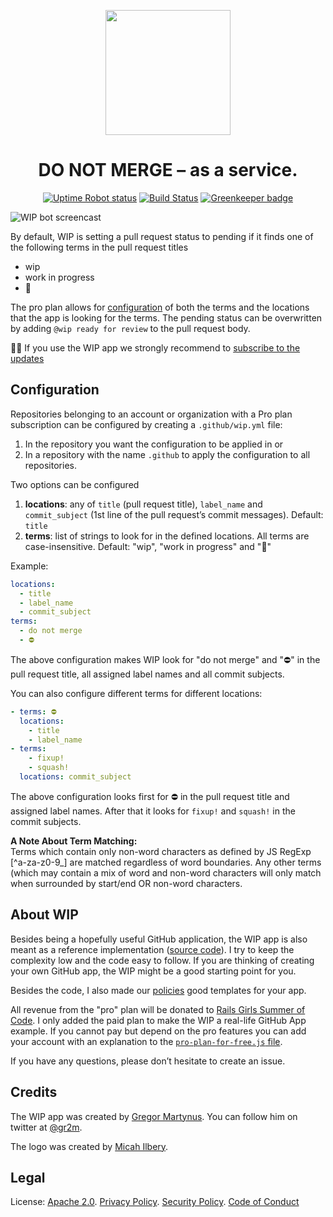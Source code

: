 <p align=center><a href="https://github.com/wip/app/tree/master/assets"><img src="https://github.com/wip/app/raw/master/assets/wip-logo.png" alt="" width="200" height="200"></a></p>

<h1 align="center">DO NOT MERGE – as a service.</h1>

<p align="center">
  <a href="https://stats.uptimerobot.com/Dq46zf6PY" rel="nofollow"><img src="https://img.shields.io/uptimerobot/status/m779429441-a6394a1f5546b634ac6b52f8.svg" alt="Uptime Robot status"></a>
  <a href="https://travis-ci.com/wip/app" rel="nofollow"><img alt="Build Status" src="https://travis-ci.com/wip/app.svg?branch=master"></a>
  <a href="https://greenkeeper.io/" rel="nofollow"><img src="https://badges.greenkeeper.io/wip/app.svg" alt="Greenkeeper badge"></a>
</p>

![WIP bot screencast](https://github.com/wip/app/raw/master/assets/wip.gif)

By default, WIP is setting a pull request status to pending if it finds one of the following terms in the pull request titles

- wip
- work in progress
- :construction:

The pro plan allows for [configuration](#configuration) of both the terms and the locations that the app is looking for the terms. The pending status can be overwritten by adding `@wip ready for review` to the pull request body.

:robot::postal_horn: If you use the WIP app we strongly recommend to [subscribe to the updates](https://github.com/wip/app/issues/89)

## Configuration

Repositories belonging to an account or organization with a Pro plan subscription can be configured by creating a `.github/wip.yml` file:

1. In the repository you want the configuration to be applied in or
2. In a repository with the name `.github` to apply the configuration to all repositories.

Two options can be configured

1. **locations**: any of `title` (pull request title), `label_name` and `commit_subject` (1st line of the pull request’s commit messages). Default: `title`
2. **terms**: list of strings to look for in the defined locations. All terms are case-insensitive. Default: "wip", "work in progress" and ":construction:"

Example:

```yaml
locations:
  - title
  - label_name
  - commit_subject
terms:
  - do not merge
  - ⛔
```

The above configuration makes WIP look for "do not merge" and ":no_entry:" in the pull request title, all assigned label names and all commit subjects.

You can also configure different terms for different locations:

```yaml
- terms: ⛔
  locations:
    - title
    - label_name
- terms:
    - fixup!
    - squash!
  locations: commit_subject
```

The above configuration looks first for :no_entry: in the pull request title and assigned label names. After that it looks for `fixup!` and `squash!` in the commit subjects.

**A Note About Term Matching:**  
Terms which contain only non-word characters as defined by JS RegExp [^a-za-z0-9_] are matched regardless of word boundaries. Any other terms (which may contain a mix of word and non-word characters will only match when surrounded by start/end OR non-word characters.

## About WIP

Besides being a hopefully useful GitHub application, the WIP app is also meant as a reference implementation ([source code](https://github.com/wip/app)). I try to keep the complexity low and the code easy to follow. If you are thinking of creating your own GitHub app, the WIP might be a good starting point for you.

Besides the code, I also made our [policies](https://github.com/wip/policies) good templates for your app.

All revenue from the "pro" plan will be donated to [Rails Girls Summer of Code](https://railsgirlssummerofcode.org/). I only added the paid plan to make the WIP a real-life GitHub App example. If you cannot pay but depend on the pro features you can add your account with an explanation to the [`pro-plan-for-free.js` file](pro-plan-for-free.js).

If you have any questions, please don’t hesitate to create an issue.

## Credits

The WIP app was created by [Gregor Martynus](https://github.com/gr2m). You can follow him on twitter at [@gr2m](https://twitter.com/gr2m).

The logo was created by [Micah Ilbery](https://github.com/micahilbery).

## Legal

License: [Apache 2.0](LICENSE). [Privacy Policy](https://github.com/wip/policies/blob/master/PRIVACY.md). [Security Policy](https://github.com/wip/policies/blob/master/SECURITY.md). [Code of Conduct](CODE_OF_CONDUCT.md)
